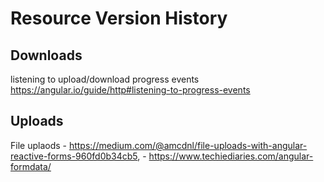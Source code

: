 
# Resource Version History
## Downloads

listening to upload/download progress events https://angular.io/guide/http#listening-to-progress-events

## Uploads

File uplaods - https://medium.com/@amcdnl/file-uploads-with-angular-reactive-forms-960fd0b34cb5,  - https://www.techiediaries.com/angular-formdata/
